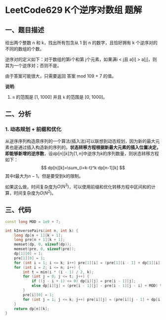 # LeetCode629 K个逆序对数组 题解

## 一、题目描述

给出两个整数 n 和 k，找出所有包含从 1 到 n 的数字，且恰好拥有 k 个逆序对的不同的数组的个数。

逆序对的定义如下：对于数组的第i个和第 j个元素，如果满i < j且 a[i] > a[j]，则其为一个逆序对；否则不是。

由于答案可能很大，只需要返回 答案 mod 109 + 7 的值。

**说明:**

1.  `n` 的范围是 [1, 1000] 并且 `k` 的范围是 [0, 1000]。



## 二、分析

### 1. 动态规划 + 前缀和优化

从逆序序列构造原序列的一个算法(插入法)可以联想到动态规划，因为新的最大元素也是通过插入构造新的序列的。**状态转移方程根据新最大元素的插入位置决定，即能够新增的逆序数**，设$dp[n][k]$为$[1,n]$中逆序为$k$的序列数量，则状态转移方程如下：
$$
dp[n][k]=\sum_{i=k-t}^k dp[n-1][k]
$$
其中$t$最大为$n-1$，但是要受到k的限制。

如果这么做，时间复杂度为$O(N^3)$，可以使用前缀和优化转移方程中区间和的计算，时间复杂度为$O(N^2)$。



## 三、代码

```c++
const long MOD = 1e9 + 7;

int kInversePairs(int n, int k) {
    long dp[n + 1][k + 1];
    long pre[n + 1][k + 1];
    memset(dp, 0, sizeof(dp));
    memset(pre, 0, sizeof(pre));
    dp[1][0] = 1;
    pre[1][0] = 1;
    for (int i = 1; i <= k; i++) pre[1][i] = (pre[1][i - 1] + dp[1][i]) % MOD;
    for (int i = 2; i <= n; i++) {
        int t = min(i * (i - 1) / 2, k);
        for (int j = 0; j <= t; j++) {
            if ((j - i + 1) <= 0) dp[i][j] = pre[i - 1][j];
            else dp[i][j] = (pre[i - 1][j] - pre[i - 1][j - i] + MOD) % MOD;
        }
        pre[i][0] = 1;
        for (int j = 1; j <= k; j++) pre[i][j] = (pre[i][j - 1] + dp[i][j]) % MOD;
    }
    return dp[n][k];
}
```



